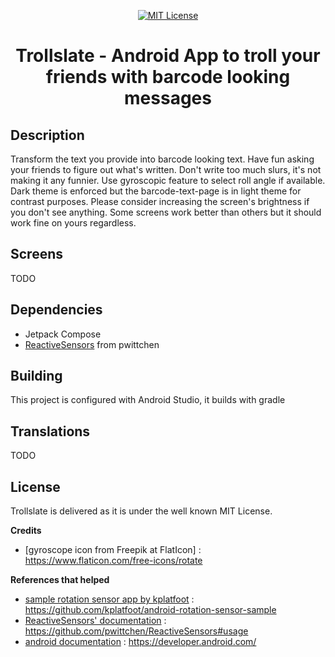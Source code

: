 <p align="center">
      <a href="https://scott-hamilton.mit-license.org/"><img alt="MIT License" src="https://img.shields.io/badge/License-MIT-525252.svg?labelColor=292929&logo=creative%20commons&style=for-the-badge" /></a>
</p>
<h1 align="center">Trollslate - Android App to troll your friends with barcode looking messages</h1>

## Description
Transform the text you provide into barcode looking text.
Have fun asking your friends to figure out what's written.
Don't write too much slurs, it's not making it any funnier.
Use gyroscopic feature to select roll angle if available.
Dark theme is enforced but the barcode-text-page is in light theme for contrast purposes.
Please consider increasing the screen's brightness if you don't see anything.
Some screens work better than others but it should work fine on yours regardless.

## Screens
TODO

## Dependencies
 - Jetpack Compose
 - [ReactiveSensors](https://github.com/pwittchen/ReactiveSensors) from pwittchen

## Building
This project is configured with Android Studio, it builds with gradle

## Translations
TODO

## License
Trollslate is delivered as it is under the well known MIT License.

**Credits**
 - [gyroscope icon from Freepik at FlatIcon] : <https://www.flaticon.com/free-icons/rotate>

**References that helped**
 - [sample rotation sensor app by kplatfoot] : <https://github.com/kplatfoot/android-rotation-sensor-sample>
 - [ReactiveSensors' documentation] : <https://github.com/pwittchen/ReactiveSensors#usage>
 - [android documentation] : <https://developer.android.com/>

[//]: # (These are reference links used in the body of this note and get stripped out when the markdown processor does its job. There is no need to format nicely because it shouldn't be seen. Thanks SO - http://stackoverflow.com/questions/4823468/store-comments-in-markdown-syntax)

   [sample rotation sensor app by kplatfoot]: <https://github.com/kplatfoot/android-rotation-sensor-sample>
   [ReactiveSensors' documentation]: <https://github.com/pwittchen/ReactiveSensors#usage>
   [android documentation]: <https://developer.android.com/>
